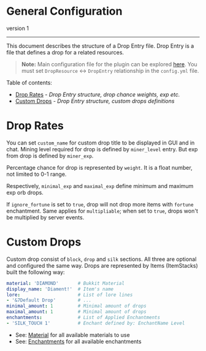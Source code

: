 # General Configuration
version 1

---

This document describes the structure of a Drop Entry file.
Drop Entry is a file that defines a drop for a related resources.

> **Note:** Main configuration file for the plugin can be explored [here](docs/CONFIG_GENERAL.md).
> You must set `DropResource` ↔ `DropEntry` relationship in the `config.yml` file.

Table of contents:

- [Drop Rates](#drop-rates) - *Drop Entry structure, drop chance weights, exp etc.*
- [Custom Drops](#custom-drops) - *Drop Entry structure, custom drops definitions*

# Drop Rates

You can set `custom_name` for custom drop title to be displayed in GUI and in chat.
Mining level required for drop is defined by `miner_level` entry. But exp from drop is defined by `miner_exp`.

Percentage chance for drop is represented by `weight`. It is a float number, not limited to 0-1 range.

Respectively, `minimal_exp` and `maximal_exp` define minimum and maximum exp orb drops.

If `ignore_fortune` is set to `true`, drop will not drop more items with `fortune` enchantment.
Same applies for `multipliable`; when set to `true`, drops won't be multiplied by server events.

# Custom Drops

Custom drop consist of `block`, `drop` and `silk` sections. All three are optional and configured the same way.
Drops are represented by Items (ItemStacks) built the following way:

```yaml
material: 'DIAMOND'       # Bukkit Material
display_name: 'Diament!'  # Item's name 
lore:                     # List of lore lines
- '&7Default Drop'        # ...
minimal_amount: 1         # Minimal amount of drops
maximal_amount: 1         # Minimal amount of drops
enchantments:             # List of Applied Enchantments
- 'SILK_TOUCH 1'          # Enchant defined by: EnchantName Level
```

- See: [Material](https://hub.spigotmc.org/javadocs/bukkit/org/bukkit/Material.html) for all available materials to use
- See: [Enchantments](https://hub.spigotmc.org/javadocs/bukkit/org/bukkit/enchantments/Enchantment.html) for all available enchantments
